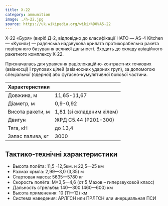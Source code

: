 ```yaml
---
title: Х-22
category: ammunition
image: ./h-22.jpg
source: https://uk.wikipedia.org/wiki/%D0%A5-22
---
```


Х-22 «Буря» (виріб Д-2, відповідно до класифікації НАТО — AS-4 Kitchen — «Кухня») — радянська надзвукова крилата протикорабельна ракета повітряного базування великої дальності. Входить до складу авіаційного ракетного комплексу К-22.

Призначалась для ураження радіолокаційно-контрастних точкових (авіаносці) і групових цілей (авіаносних ударних груп), за допомогою спеціальної (ядерної) або фугасно-кумулятивної бойової частини.

| Характеристики   |                           |
| ---------------- | ------------------------- |
| Довжина, м       | 11,65-11,67               |
| Діаметр, м       | 0,9-0,92                  |
| Висота ракети, м | 1,81 (зі складеним кілем) |
| Двигун           | ЖРД С5.44 (Р201-300)      |
| Тяга, кН         | до 13,4                   |
| Запас палива, кг | 3000                      |

## Тактико-технічні характеристики

-   Высота полёта: 11,5 -12,5км. и 22,5—25 км
-   Размах крыла: 2,99—3,0 (3,35) м
-   Стартовая масса: 5635—5780 кг
-   Скорость полёта: M=3,5—4,6 (от 5 Махов – гиперзвуковой класс)
-   Дальность стрельбы: 140—300 (460—600) км
-   Высота применения: 10 (11—12) км
-   Система наведения: АРЛГСН или ПРЛГСН или инерциальная ПСИ
